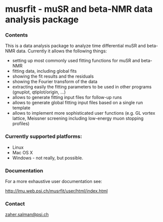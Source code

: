 # musrfit - muSR and beta-NMR data analysis package #

### Contents ###

This is a data analysis package to analyze time differential muSR and beta-NMR data. 
Currently it allows the following things:

* setting up most commonly used fitting functions for muSR and beta-NMR
* fitting data, including global fits
* showing the fit results and the residuals
* showing the Fourier transform of the data
* extracting easily the fitting parameters to be used in other programs (gnuplot, qtiplot/origin, ...)
* allows to generate fitting input files for follow-up runs
* allows to generate global fitting input files based on a single run template
* allows to implement more sophisticated user functions 
  (e.g. GL vortex lattice, Meissner screening including low-energy muon stopping profiles)

### Currently supported platforms: ###

* Linux
* Mac OS X
* Windows - not really, but possible.

### Documentation ####

For a more exhaustive user documentation see:

  http://lmu.web.psi.ch/musrfit/user/html/index.html

### Contact ###

<zaher.salman@psi.ch>